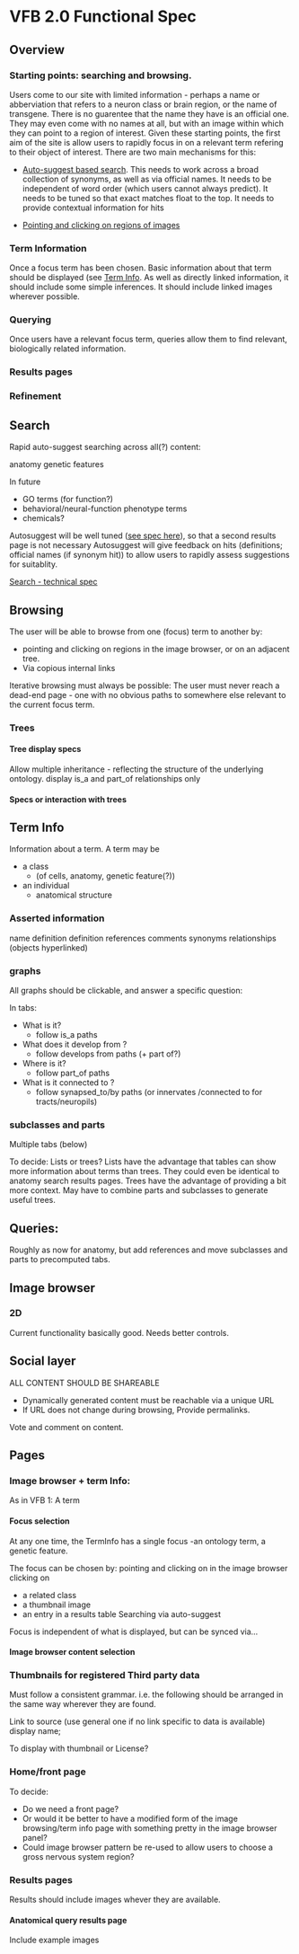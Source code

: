 # VFB 2.0 Functional Spec

## Overview

### Starting points: searching and browsing.

Users come to our site with limited information - perhaps a name or abberviation that refers to a neuron class or brain region, or the name of transgene.  There is no guarentee that the name they have is an official one.  They may even come with no names at all, but with an image within which they can point to a region of interest.  Given these starting points, the first aim of the site is allow users to rapidly focus in on a relevant term refering to their object of interest.   There are two main mechanisms for this:

* [Auto-suggest based search](#search).  This needs to work across a broad collection of synonyms, as well as via official names.  It needs to be independent of word order (which users cannot always predict). It needs to be tuned so that exact matches float to the top.  It needs to provide contextual information for hits

* [Pointing and clicking on regions of images](#)
 
### Term Information

Once a focus term has been chosen.  Basic information about that term should be displayed (see [Term Info](#terminfo).   As well as directly
linked information, it should include some simple inferences.  It should include linked images wherever possible.

### Querying

Once users have a relevant focus term, queries allow them to find relevant, biologically related information.

### Results pages

### Refinement


## Search

Rapid auto-suggest searching across all(?) content:

anatomy
genetic features

In future
 - GO terms (for function?)
 - behavioral/neural-function phenotype terms
 - chemicals?
 
 Autosuggest will be well tuned ([see spec here](auto_suggest_spec.md)), so that a second results page is not necessary
 Autosuggest will give feedback on hits (definitions; official names (if synonym hit)) to allow users to rapidly assess suggestions for suitablity.
 
[Search - technical spec]()
 
## Browsing

The user will be able to browse from one (focus) term to another by:
  - pointing and clicking on regions in the image browser, or on an adjacent tree. 
  - Via copious internal links

Iterative browsing must always be possible: The user must never reach a dead-end page - one with no obvious paths to somewhere else relevant to the current focus term.

### Trees
  
####  Tree display specs

Allow multiple inheritance - reflecting the structure of the underlying ontology.
display is\_a and part\_of relationships only


#### Specs or interaction with trees
  

 

## Term Info

Information about a term.  A term may be 
 - a class 
   - (of cells, anatomy, genetic feature(?))
 - an individual
   - anatomical structure

### Asserted information

name
definition
definition references
comments
synonyms
relationships  (objects hyperlinked)

### graphs

All graphs should be clickable, and answer a specific question:

In tabs:
   - What is it? 
     - follow is_a paths
   - What does it develop from ?
     - follow develops from paths (+ part of?)
   - Where is it? 
     - follow part_of paths   
   - What is it connected to ? 
      - follow synapsed_to/by paths (or innervates /connected to for tracts/neuropils)

### subclasses and parts

Multiple tabs (below)

To decide: Lists or trees?
Lists have the advantage that tables can show more information about terms than trees.  They could even be identical to anatomy search results pages.
Trees have the advantage of providing a bit more context.  May have to combine parts and subclasses to generate useful trees.

## Queries:

Roughly as now for anatomy,  but add references and move subclasses and parts to precomputed tabs.

## Image browser

### 2D
Current functionality basically good.  Needs better controls.

## Social layer

ALL CONTENT SHOULD BE SHAREABLE 

- Dynamically generated content must be reachable via a unique URL
- If URL does not change during browsing, Provide permalinks.

Vote and comment on content.

## Pages

### Image browser + term Info:

As in VFB 1: A term 

#### Focus selection

At any one time, the TermInfo has a single focus -an ontology term,  a genetic feature.  

The focus can be chosen by:
pointing and clicking on in the image browser
clicking on 
 - a related class
 - a thumbnail image
 - an entry in a results table
Searching via auto-suggest

Focus is independent of what is displayed, but can be synced via...

#### Image browser content selection

### Thumbnails for registered Third party data

Must follow a consistent grammar.  i.e. the following should be arranged in the same way wherever they are found.

Link to source (use general one if no link specific to data is available) display name; 


To display with thumbnail or 
License?


### Home/front page

To decide:
  - Do we need a front page?  
  - Or would it be better to have a modified form of the image browsing/term info page with something pretty in the image browser panel? 
  - Could image browser pattern be re-used to allow users to choose a gross nervous system region? 

### Results pages 

Results should include images whever they are available.
 
#### Anatomical query results page

Include example images
